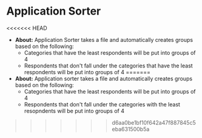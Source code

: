 # Application Sorter
<<<<<<< HEAD
- **About:** Application Sorter takes a file and automatically creates groups based on the following:
    - Categories that have the least respondents will be put into groups of 4
    - Respondents that don't fall under the categories that have the least respondents will be put into groups of 4
=======
- **About:** Application sorter takes a file and automatically creates groups based on the following:
    - Categories that have the least respondents will be put into groups of 4
    - Respondents that don't fall under the categories with the least resopndents will be put into groups of 4
>>>>>>> d6aa0be1bf10f642a47f887845c5eba631500b5a
